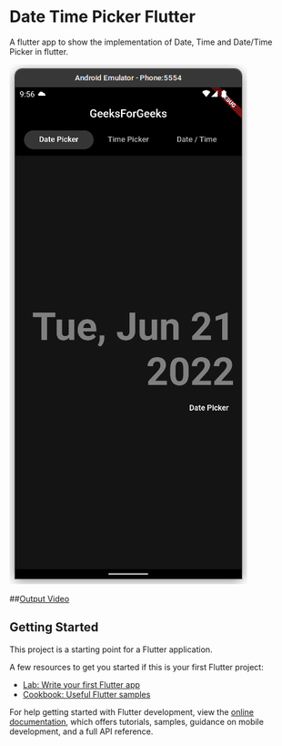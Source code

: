 # Date Time Picker Flutter

A flutter app to show the implementation of Date, Time and Date/Time Picker in flutter.

![Image](https://raw.githubusercontent.com/Ankitkj1999/gfg_date_time_picker/master/assets/img.png)

##[Output Video](https://drive.google.com/file/d/18jpzPhrprP35Xm2PmEKX9_qsIpblISB5/view?usp=sharing)

## Getting Started

This project is a starting point for a Flutter application.

A few resources to get you started if this is your first Flutter project:

- [Lab: Write your first Flutter app](https://docs.flutter.dev/get-started/codelab)
- [Cookbook: Useful Flutter samples](https://docs.flutter.dev/cookbook)

For help getting started with Flutter development, view the
[online documentation](https://docs.flutter.dev/), which offers tutorials,
samples, guidance on mobile development, and a full API reference.
